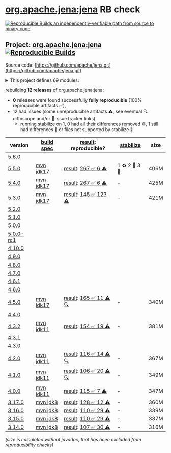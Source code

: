 [org.apache.jena:jena](https://central.sonatype.com/artifact/org.apache.jena/jena/versions) RB check
=======

[![Reproducible Builds](https://reproducible-builds.org/images/logos/rb.svg) an independently-verifiable path from source to binary code](https://reproducible-builds.org/)

## Project: [org.apache.jena:jena](https://central.sonatype.com/artifact/org.apache.jena/jena/versions) [![Reproducible Builds](https://img.shields.io/endpoint?url=https://raw.githubusercontent.com/jvm-repo-rebuild/reproducible-central/master/content/org/apache/jena/jena/badge.json)](https://github.com/jvm-repo-rebuild/reproducible-central/blob/master/content/org/apache/jena/jena/README.md)

Source code: [https://github.com/apache/jena.git](https://github.com/apache/jena.git)

<details><summary>This project defines 69 modules:</summary>

* [org.apache.jena:apache-jena](https://central.sonatype.com/artifact/org.apache.jena/apache-jena/overview)
* [org.apache.jena:apache-jena-fuseki](https://central.sonatype.com/artifact/org.apache.jena/apache-jena-fuseki/overview)
* [org.apache.jena:apache-jena-libs](https://central.sonatype.com/artifact/org.apache.jena/apache-jena-libs/overview)
* [org.apache.jena:apache-jena-osgi](https://central.sonatype.com/artifact/org.apache.jena/apache-jena-osgi/overview)
* [org.apache.jena:jena](https://central.sonatype.com/artifact/org.apache.jena/jena/overview)
* [org.apache.jena:jena-arq](https://central.sonatype.com/artifact/org.apache.jena/jena-arq/overview)
* [org.apache.jena:jena-base](https://central.sonatype.com/artifact/org.apache.jena/jena-base/overview)
* [org.apache.jena:jena-benchmarks](https://central.sonatype.com/artifact/org.apache.jena/jena-benchmarks/overview)
* [org.apache.jena:jena-benchmarks-jmh](https://central.sonatype.com/artifact/org.apache.jena/jena-benchmarks-jmh/overview)
* [org.apache.jena:jena-benchmarks-shadedJena480](https://central.sonatype.com/artifact/org.apache.jena/jena-benchmarks-shadedJena480/overview)
* [org.apache.jena:jena-benchmarks-shadedJena510](https://central.sonatype.com/artifact/org.apache.jena/jena-benchmarks-shadedJena510/overview)
* [org.apache.jena:jena-bom](https://central.sonatype.com/artifact/org.apache.jena/jena-bom/overview)
* [org.apache.jena:jena-cmds](https://central.sonatype.com/artifact/org.apache.jena/jena-cmds/overview)
* [org.apache.jena:jena-commonsrdf](https://central.sonatype.com/artifact/org.apache.jena/jena-commonsrdf/overview)
* [org.apache.jena:jena-core](https://central.sonatype.com/artifact/org.apache.jena/jena-core/overview)
* [org.apache.jena:jena-db](https://central.sonatype.com/artifact/org.apache.jena/jena-db/overview)
* [org.apache.jena:jena-dboe-base](https://central.sonatype.com/artifact/org.apache.jena/jena-dboe-base/overview)
* [org.apache.jena:jena-dboe-index](https://central.sonatype.com/artifact/org.apache.jena/jena-dboe-index/overview)
* [org.apache.jena:jena-dboe-index-test](https://central.sonatype.com/artifact/org.apache.jena/jena-dboe-index-test/overview)
* [org.apache.jena:jena-dboe-storage](https://central.sonatype.com/artifact/org.apache.jena/jena-dboe-storage/overview)
* [org.apache.jena:jena-dboe-trans-data](https://central.sonatype.com/artifact/org.apache.jena/jena-dboe-trans-data/overview)
* [org.apache.jena:jena-dboe-transaction](https://central.sonatype.com/artifact/org.apache.jena/jena-dboe-transaction/overview)
* [org.apache.jena:jena-elephas](https://central.sonatype.com/artifact/org.apache.jena/jena-elephas/overview)
* [org.apache.jena:jena-elephas-common](https://central.sonatype.com/artifact/org.apache.jena/jena-elephas-common/overview)
* [org.apache.jena:jena-elephas-io](https://central.sonatype.com/artifact/org.apache.jena/jena-elephas-io/overview)
* [org.apache.jena:jena-elephas-mapreduce](https://central.sonatype.com/artifact/org.apache.jena/jena-elephas-mapreduce/overview)
* [org.apache.jena:jena-elephas-stats](https://central.sonatype.com/artifact/org.apache.jena/jena-elephas-stats/overview)
* [org.apache.jena:jena-examples](https://central.sonatype.com/artifact/org.apache.jena/jena-examples/overview)
* [org.apache.jena:jena-extras](https://central.sonatype.com/artifact/org.apache.jena/jena-extras/overview)
* [org.apache.jena:jena-fuseki](https://central.sonatype.com/artifact/org.apache.jena/jena-fuseki/overview)
* [org.apache.jena:jena-fuseki-access](https://central.sonatype.com/artifact/org.apache.jena/jena-fuseki-access/overview)
* [org.apache.jena:jena-fuseki-core](https://central.sonatype.com/artifact/org.apache.jena/jena-fuseki-core/overview)
* [org.apache.jena:jena-fuseki-docker](https://central.sonatype.com/artifact/org.apache.jena/jena-fuseki-docker/overview)
* [org.apache.jena:jena-fuseki-fulljar](https://central.sonatype.com/artifact/org.apache.jena/jena-fuseki-fulljar/overview)
* [org.apache.jena:jena-fuseki-geosparql](https://central.sonatype.com/artifact/org.apache.jena/jena-fuseki-geosparql/overview)
* [org.apache.jena:jena-fuseki-main](https://central.sonatype.com/artifact/org.apache.jena/jena-fuseki-main/overview)
* [org.apache.jena:jena-fuseki-mod-geosparql](https://central.sonatype.com/artifact/org.apache.jena/jena-fuseki-mod-geosparql/overview)
* [org.apache.jena:jena-fuseki-server](https://central.sonatype.com/artifact/org.apache.jena/jena-fuseki-server/overview)
* [org.apache.jena:jena-fuseki-ui](https://central.sonatype.com/artifact/org.apache.jena/jena-fuseki-ui/overview)
* [org.apache.jena:jena-fuseki-war](https://central.sonatype.com/artifact/org.apache.jena/jena-fuseki-war/overview)
* [org.apache.jena:jena-fuseki-webapp](https://central.sonatype.com/artifact/org.apache.jena/jena-fuseki-webapp/overview)
* [org.apache.jena:jena-geosparql](https://central.sonatype.com/artifact/org.apache.jena/jena-geosparql/overview)
* [org.apache.jena:jena-integration-tests](https://central.sonatype.com/artifact/org.apache.jena/jena-integration-tests/overview)
* [org.apache.jena:jena-iri](https://central.sonatype.com/artifact/org.apache.jena/jena-iri/overview)
* [org.apache.jena:jena-iri3986](https://central.sonatype.com/artifact/org.apache.jena/jena-iri3986/overview)
* [org.apache.jena:jena-jdbc](https://central.sonatype.com/artifact/org.apache.jena/jena-jdbc/overview)
* [org.apache.jena:jena-jdbc-core](https://central.sonatype.com/artifact/org.apache.jena/jena-jdbc-core/overview)
* [org.apache.jena:jena-jdbc-driver-bundle](https://central.sonatype.com/artifact/org.apache.jena/jena-jdbc-driver-bundle/overview)
* [org.apache.jena:jena-jdbc-driver-mem](https://central.sonatype.com/artifact/org.apache.jena/jena-jdbc-driver-mem/overview)
* [org.apache.jena:jena-jdbc-driver-remote](https://central.sonatype.com/artifact/org.apache.jena/jena-jdbc-driver-remote/overview)
* [org.apache.jena:jena-jdbc-driver-tdb](https://central.sonatype.com/artifact/org.apache.jena/jena-jdbc-driver-tdb/overview)
* [org.apache.jena:jena-langtag](https://central.sonatype.com/artifact/org.apache.jena/jena-langtag/overview)
* [org.apache.jena:jena-ontapi](https://central.sonatype.com/artifact/org.apache.jena/jena-ontapi/overview)
* [org.apache.jena:jena-osgi](https://central.sonatype.com/artifact/org.apache.jena/jena-osgi/overview)
* [org.apache.jena:jena-osgi-features](https://central.sonatype.com/artifact/org.apache.jena/jena-osgi-features/overview)
* [org.apache.jena:jena-permissions](https://central.sonatype.com/artifact/org.apache.jena/jena-permissions/overview)
* [org.apache.jena:jena-querybuilder](https://central.sonatype.com/artifact/org.apache.jena/jena-querybuilder/overview)
* [org.apache.jena:jena-rdfconnection](https://central.sonatype.com/artifact/org.apache.jena/jena-rdfconnection/overview)
* [org.apache.jena:jena-rdfpatch](https://central.sonatype.com/artifact/org.apache.jena/jena-rdfpatch/overview)
* [org.apache.jena:jena-sdb](https://central.sonatype.com/artifact/org.apache.jena/jena-sdb/overview)
* [org.apache.jena:jena-serviceenhancer](https://central.sonatype.com/artifact/org.apache.jena/jena-serviceenhancer/overview)
* [org.apache.jena:jena-shacl](https://central.sonatype.com/artifact/org.apache.jena/jena-shacl/overview)
* [org.apache.jena:jena-shaded-guava](https://central.sonatype.com/artifact/org.apache.jena/jena-shaded-guava/overview)
* [org.apache.jena:jena-shex](https://central.sonatype.com/artifact/org.apache.jena/jena-shex/overview)
* [org.apache.jena:jena-tdb](https://central.sonatype.com/artifact/org.apache.jena/jena-tdb/overview)
* [org.apache.jena:jena-tdb1](https://central.sonatype.com/artifact/org.apache.jena/jena-tdb1/overview)
* [org.apache.jena:jena-tdb2](https://central.sonatype.com/artifact/org.apache.jena/jena-tdb2/overview)
* [org.apache.jena:jena-text](https://central.sonatype.com/artifact/org.apache.jena/jena-text/overview)
* [org.apache.jena:jena-text-es](https://central.sonatype.com/artifact/org.apache.jena/jena-text-es/overview)
</details>

rebuilding **12 releases** of org.apache.jena:jena:
- **0** releases were found successfully **fully reproducible** (100% reproducible artifacts :white_check_mark:),
- 12 had issues (some unreproducible artifacts :warning:, see eventual :mag: diffoscope and/or :memo: issue tracker links):
  - running [stabilize](doc/stabilize.md) on 1, 0 had all their differences removed :recycle:, 1 still had differences :rotating_light: or files not supported by stabilize :no_entry_sign:

| version | [build spec](/BUILDSPEC.md) | [result](https://reproducible-builds.org/docs/jvm/): reproducible? | [stabilize](https://github.com/google/oss-rebuild/blob/main/cmd/stabilize/README.md) | size |
| -- | --------- | ------ | ------ | -- |
| [5.6.0](https://central.sonatype.com/artifact/org.apache.jena/jena/5.6.0/pom) | | | |
| [5.5.0](https://central.sonatype.com/artifact/org.apache.jena/jena/5.5.0/pom) | [mvn jdk17](jena-5.5.0.buildspec) | [result](jena-5.5.0.buildinfo): [267 :white_check_mark:  6 :warning:](jena-5.5.0.buildcompare) | 1 :recycle: 2 :rotating_light: 3 :no_entry_sign: | 406M |
| [5.4.0](https://central.sonatype.com/artifact/org.apache.jena/jena/5.4.0/pom) | [mvn jdk17](jena-5.4.0.buildspec) | [result](jena-5.4.0.buildinfo): [267 :white_check_mark:  6 :warning:](jena-5.4.0.buildcompare) | - | 425M |
| [5.3.0](https://central.sonatype.com/artifact/org.apache.jena/jena/5.3.0/pom) | [mvn jdk17](jena-5.3.0.buildspec) | [result](jena-5.3.0.buildinfo): [145 :white_check_mark:  123 :warning:](jena-5.3.0.buildcompare) | - | 421M |
| [5.2.0](https://central.sonatype.com/artifact/org.apache.jena/jena/5.2.0/pom) | | | |
| [5.1.0](https://central.sonatype.com/artifact/org.apache.jena/jena/5.1.0/pom) | | | |
| [5.0.0](https://central.sonatype.com/artifact/org.apache.jena/jena/5.0.0/pom) | | | |
| [5.0.0-rc1](https://central.sonatype.com/artifact/org.apache.jena/jena/5.0.0-rc1/pom) | | | |
| [4.10.0](https://central.sonatype.com/artifact/org.apache.jena/jena/4.10.0/pom) | | | |
| [4.9.0](https://central.sonatype.com/artifact/org.apache.jena/jena/4.9.0/pom) | | | |
| [4.8.0](https://central.sonatype.com/artifact/org.apache.jena/jena/4.8.0/pom) | | | |
| [4.7.0](https://central.sonatype.com/artifact/org.apache.jena/jena/4.7.0/pom) | | | |
| [4.6.1](https://central.sonatype.com/artifact/org.apache.jena/jena/4.6.1/pom) | | | |
| [4.6.0](https://central.sonatype.com/artifact/org.apache.jena/jena/4.6.0/pom) | | | |
| [4.5.0](https://central.sonatype.com/artifact/org.apache.jena/jena/4.5.0/pom) | [mvn jdk17](jena-4.5.0.buildspec) | [result](jena-4.5.0.buildinfo): [165 :white_check_mark:  11 :warning:](jena-4.5.0.buildcompare) [:mag:](jena-4.5.0.diffoscope) | - | 340M |
| [4.4.0](https://central.sonatype.com/artifact/org.apache.jena/jena/4.4.0/pom) | | | |
| [4.3.2](https://central.sonatype.com/artifact/org.apache.jena/jena/4.3.2/pom) | [mvn jdk11](jena-4.3.2.buildspec) | [result](jena-4.3.2.buildinfo): [154 :white_check_mark:  19 :warning:](jena-4.3.2.buildcompare) | - | 381M |
| [4.3.1](https://central.sonatype.com/artifact/org.apache.jena/jena/4.3.1/pom) | | | |
| [4.3.0](https://central.sonatype.com/artifact/org.apache.jena/jena/4.3.0/pom) | | | |
| [4.2.0](https://central.sonatype.com/artifact/org.apache.jena/jena/4.2.0/pom) | [mvn jdk11](jena-4.2.0.buildspec) | [result](jena-4.2.0.buildinfo): [116 :white_check_mark:  14 :warning:](jena-4.2.0.buildcompare) [:mag:](jena-4.2.0.diffoscope) | - | 367M |
| [4.1.0](https://central.sonatype.com/artifact/org.apache.jena/jena/4.1.0/pom) | [mvn jdk11](jena-4.1.0.buildspec) | [result](jena-4.1.0.buildinfo): [106 :white_check_mark:  20 :warning:](jena-4.1.0.buildcompare) [:mag:](jena-4.1.0.diffoscope) | - | 349M |
| [4.0.0](https://central.sonatype.com/artifact/org.apache.jena/jena/4.0.0/pom) | [mvn jdk11](jena-4.0.0.buildspec) | [result](jena-4.0.0.buildinfo): [115 :white_check_mark:  7 :warning:](jena-4.0.0.buildcompare) | - | 347M |
| [3.17.0](https://central.sonatype.com/artifact/org.apache.jena/jena/3.17.0/pom) | [mvn jdk8](jena-3.17.0.buildspec) | [result](jena-osgi-features-3.17.0.buildinfo): [128 :white_check_mark:  12 :warning:](jena-osgi-features-3.17.0.buildcompare) | - | 360M |
| [3.16.0](https://central.sonatype.com/artifact/org.apache.jena/jena/3.16.0/pom) | [mvn jdk8](jena-3.16.0.buildspec) | [result](jena-osgi-features-3.16.0.buildinfo): [110 :white_check_mark:  29 :warning:](jena-osgi-features-3.16.0.buildcompare) | - | 339M |
| [3.15.0](https://central.sonatype.com/artifact/org.apache.jena/jena/3.15.0/pom) | [mvn jdk8](jena-3.15.0.buildspec) | [result](jena-osgi-features-3.15.0.buildinfo): [110 :white_check_mark:  29 :warning:](jena-osgi-features-3.15.0.buildcompare) | - | 337M |
| [3.14.0](https://central.sonatype.com/artifact/org.apache.jena/jena/3.14.0/pom) | [mvn jdk8](jena-3.14.0.buildspec) | [result](jena-osgi-features-3.14.0.buildinfo): [107 :white_check_mark:  30 :warning:](jena-osgi-features-3.14.0.buildcompare) | - | 316M |

<i>(size is calculated without javadoc, that has been excluded from reproducibility checks)</i>
